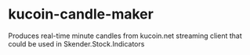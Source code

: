 # kucoin-candle-maker
Produces real-time minute candles from kucoin.net streaming client that could be used in Skender.Stock.Indicators
